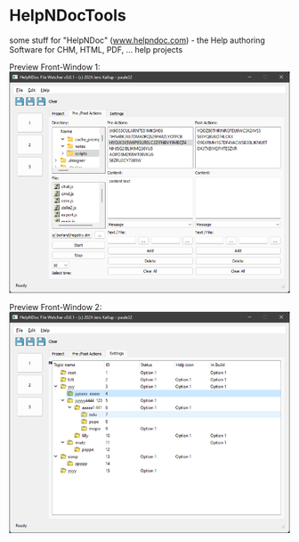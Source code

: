 # HelpNDocTools
some stuff for "HelpNDoc" (www.helpndoc.com) - the Help authoring Software for CHM, HTML, PDF, ... help projects

Preview Front-Window 1:
![Preview](img/screen000.png)

Preview Front-Window 2:
![Preview](img/screen001.png)
